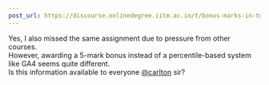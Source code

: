 ```yaml
---
post_url: https://discourse.onlinedegree.iitm.ac.in/t/bonus-marks-in-tds-for-jan-25/172246/2
---
```

Yes, I also missed the same assignment due to pressure from other courses.  
However, awarding a 5-mark bonus instead of a percentile-based system like GA4 seems quite different.  
Is this information available to everyone [@carlton](/u/carlton) sir?